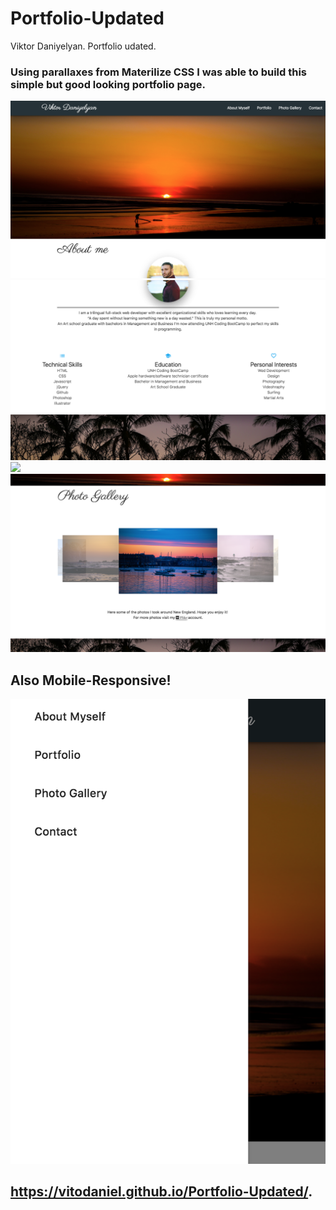# Portfolio-Updated
Viktor Daniyelyan. Portfolio udated.

### Using parallaxes from Materilize CSS I was able to build this simple but good looking portfolio page.
![](assets/images/ss1.png)
![](assets/images/ss2.png)
![](assets/images/ss3.png)
![](assets/images/ss4.png)
## Also Mobile-Responsive!
![](assets/images/ss5.png)


## https://vitodaniel.github.io/Portfolio-Updated/.
